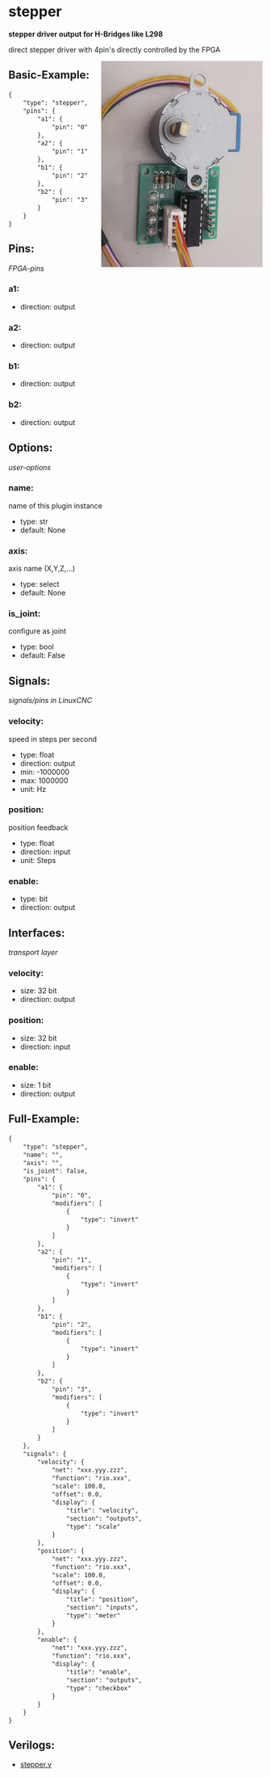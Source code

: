 # stepper
**stepper driver output for H-Bridges like L298**

direct stepper driver with 4pin's directly controlled by the FPGA

<img align="right" src="image.png">

## Basic-Example:
```
{
    "type": "stepper",
    "pins": {
        "a1": {
            "pin": "0"
        },
        "a2": {
            "pin": "1"
        },
        "b1": {
            "pin": "2"
        },
        "b2": {
            "pin": "3"
        }
    }
}
```

## Pins:
*FPGA-pins*
### a1:

 * direction: output

### a2:

 * direction: output

### b1:

 * direction: output

### b2:

 * direction: output


## Options:
*user-options*
### name:
name of this plugin instance

 * type: str
 * default: None

### axis:
axis name (X,Y,Z,...)

 * type: select
 * default: None

### is_joint:
configure as joint

 * type: bool
 * default: False


## Signals:
*signals/pins in LinuxCNC*
### velocity:
speed in steps per second

 * type: float
 * direction: output
 * min: -1000000
 * max: 1000000
 * unit: Hz

### position:
position feedback

 * type: float
 * direction: input
 * unit: Steps

### enable:

 * type: bit
 * direction: output


## Interfaces:
*transport layer*
### velocity:

 * size: 32 bit
 * direction: output

### position:

 * size: 32 bit
 * direction: input

### enable:

 * size: 1 bit
 * direction: output


## Full-Example:
```
{
    "type": "stepper",
    "name": "",
    "axis": "",
    "is_joint": false,
    "pins": {
        "a1": {
            "pin": "0",
            "modifiers": [
                {
                    "type": "invert"
                }
            ]
        },
        "a2": {
            "pin": "1",
            "modifiers": [
                {
                    "type": "invert"
                }
            ]
        },
        "b1": {
            "pin": "2",
            "modifiers": [
                {
                    "type": "invert"
                }
            ]
        },
        "b2": {
            "pin": "3",
            "modifiers": [
                {
                    "type": "invert"
                }
            ]
        }
    },
    "signals": {
        "velocity": {
            "net": "xxx.yyy.zzz",
            "function": "rio.xxx",
            "scale": 100.0,
            "offset": 0.0,
            "display": {
                "title": "velocity",
                "section": "outputs",
                "type": "scale"
            }
        },
        "position": {
            "net": "xxx.yyy.zzz",
            "function": "rio.xxx",
            "scale": 100.0,
            "offset": 0.0,
            "display": {
                "title": "position",
                "section": "inputs",
                "type": "meter"
            }
        },
        "enable": {
            "net": "xxx.yyy.zzz",
            "function": "rio.xxx",
            "display": {
                "title": "enable",
                "section": "outputs",
                "type": "checkbox"
            }
        }
    }
}
```

## Verilogs:
 * [stepper.v](stepper.v)
